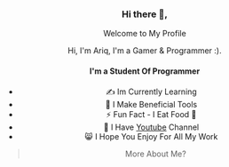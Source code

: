 <div align="center">
<h3>Hi there 👋,</h3>
<p>Welcome to My Profile</p>
<p>Hi, I'm Ariq, I'm a Gamer & Programmer :). </p>

#### I'm a Student Of Programmer
- ✍ Im Currently Learning 
- 👾 I Make Beneficial Tools 
- ⚡ Fun Fact - I Eat Food 🍜 
- 👻 I Have [Youtube](https://youtube.com/channel/UCIdu7Hs_KaCw-FE3gefz-0w) Channel
- 😸 I Hope You Enjoy For All My Work 

> More About Me? 
